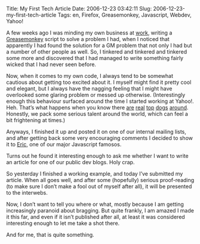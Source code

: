 Title: My First Tech Article
Date: 2006-12-23 03:42:11
Slug: 2006-12-23-my-first-tech-article
Tags: en, Firefox, Greasemonkey, Javascript, Webdev, Yahoo!


A few weeks ago I was minding my own business at [work][1], writing a
[Greasemonkey][2] script to solve a problem I had, when I noticed that
apparently I had found the solution for a GM problem that not only I had but a
number of other people as well. So, I tinkered and tinkered and tinkered some
more and discovered that I had managed to write something fairly wicked that I
had never seen before.

Now, when it comes to my own code, I always tend to be somewhat cautious about
getting too excited about it. I myself might find it pretty cool and elegant,
but I always have the nagging feeling that I might have overlooked some
glaring problem or messed up otherwise. (Interestingly enough this behaviour
surfaced around the time I started working at Yahoo!. Heh. That’s what happens
when you know there [are][3] [real][4] [top][5] [dogs][6] [around][7].
Honestly, we pack some serious talent around the world, which can feel a bit
frightening at times.)

Anyways, I finished it up and posted it on one of our internal mailing lists,
and after getting back some very encouraging comments I decided to show it to
[Eric][8], one of our major Javascript famosos.

Turns out he found it interesting enough to ask me whether I want to write an
article for one of our public dev blogs. Holy crap.

So yesterday I finished a working example, and today I’ve submitted my
article. When all goes well, and after some (hopefully) serious proof-reading
(to make sure I don’t make a fool out of myself after all), it will be
presented to the interwebs.

Now, I don’t want to tell you where or what, mostly because I am getting
increasingly paranoid about bragging. But quite frankly, I am amazed I made it
this far, and even if it isn’t published after all, at least it was considered
interesting enough to let me take a shot there.

And for me, that is quite something.

   [1]: http://de.yahoo.com
   [2]: http://greasemonkey.mozdev.org
   [3]: http://www.crockford.com/
   [4]: http://simonwillison.net/
   [5]: http://jeremy.zawodny.com/
   [6]: http://lerdorf.com/bio.php
   [7]: http://en.wikipedia.org/wiki/Joshua_Schachter
   [8]: http://blog.360.yahoo.com/blog-JG9noGk0aa9kLMDBru_y9a2uxmo-

